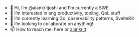 - 👋 Hi, I’m @alankritjoshi and I'm currently a SWE
- 👀 I’m interested in eng productivity, tooling, QoL stuff
- 🌱 I’m currently learning Go, observability patterns, SvelteKit
- 💞️ I’m looking to collaborate on anything!
- 📫 How to reach me: here or [alankr.it](https://alankr.it)

<!---
alankritjoshi/alankritjoshi is a ✨ special ✨ repository because its `README.md` (this file) appears on your GitHub profile.
You can click the Preview link to take a look at your changes.
--->
